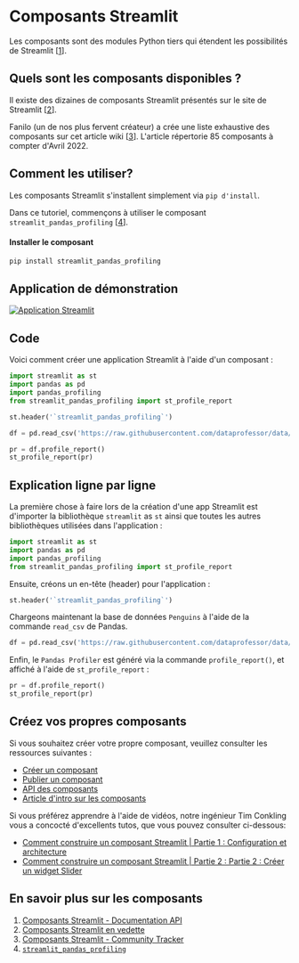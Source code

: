 # Composants Streamlit

Les composants sont des modules Python tiers qui étendent les possibilités de Streamlit [[1](https://docs.streamlit.io/library/components)].

## Quels sont les composants disponibles ?

Il existe des dizaines de composants Streamlit présentés sur le site de Streamlit [[2](https://streamlit.io/components)].

Fanilo (un de nos plus fervent créateur) a crée une liste exhaustive des composants sur cet article wiki [[3](https://discuss.streamlit.io/t/streamlit-components-community-tracker/4634)]. L'article répertorie 85 composants à compter d'Avril 2022.

## Comment les utiliser?

Les composants Streamlit s'installent simplement via `pip d'install`.

Dans ce tutoriel, commençons à utiliser le composant `streamlit_pandas_profiling` [[4](https://share.streamlit.io/okld/streamlit-gallery/main?p=pandas-profiling)].

#### Installer le composant

```bash
pip install streamlit_pandas_profiling
```

## Application de démonstration

[![Application Streamlit](https://static.streamlit.io/badges/streamlit_badge_black_white.svg)](https://share.streamlit.io/dataprofessor/streamlit-components/)

## Code
Voici comment créer une application Streamlit à l'aide d'un composant :

```python
import streamlit as st
import pandas as pd
import pandas_profiling
from streamlit_pandas_profiling import st_profile_report

st.header('`streamlit_pandas_profiling`')

df = pd.read_csv('https://raw.githubusercontent.com/dataprofessor/data/master/penguins_cleaned.csv')

pr = df.profile_report()
st_profile_report(pr)
```

## Explication ligne par ligne
La première chose à faire lors de la création d'une app Streamlit est d'importer la bibliothèque `streamlit` as `st` ainsi que toutes les autres bibliothèques utilisées dans l'application :

```python
import streamlit as st
import pandas as pd
import pandas_profiling
from streamlit_pandas_profiling import st_profile_report
```

Ensuite, créons un en-tête (header) pour l'application :
```python
st.header('`streamlit_pandas_profiling`')
```

Chargeons maintenant la base de données `Penguins` à l'aide de la commande `read_csv` de Pandas.
```python
df = pd.read_csv('https://raw.githubusercontent.com/dataprofessor/data/master/penguins_cleaned.csv')
```

Enfin, le `Pandas Profiler` est généré via la commande `profile_report()`, et affiché à l'aide de `st_profile_report` :
```python
pr = df.profile_report()
st_profile_report(pr)
```

## Créez vos propres composants

Si vous souhaitez créer votre propre composant, veuillez consulter les ressources suivantes :
- [Créer un composant](https://docs.streamlit.io/library/components/create)
- [Publier un composant](https://docs.streamlit.io/library/components/publish)
- [API des composants](https://docs.streamlit.io/library/components/components-api)
- [Article d'intro sur les composants](https://blog.streamlit.io/introducing-streamlit-components/)


Si vous préférez apprendre à l'aide de vidéos, notre ingénieur Tim Conkling vous a concocté d'excellents tutos, que vous pouvez consulter ci-dessous:
- [Comment construire un composant Streamlit | Partie 1 : Configuration et architecture](https://youtu.be/BuD3gILJW-Q)
- [Comment construire un composant Streamlit | Partie 2 : Partie 2 : Créer un widget Slider](https://youtu.be/QjccJl_7Jco)

## En savoir plus sur les composants
1. [Composants Streamlit - Documentation API](https://docs.streamlit.io/library/components)
2. [Composants Streamlit en vedette](https://streamlit.io/components)
3. [Composants Streamlit - Community Tracker](https://discuss.streamlit.io/t/streamlit-components-community-tracker/4634)
4. [`streamlit_pandas_profiling`](https://share.streamlit.io/okld/streamlit-gallery/main?p=pandas-profiling)